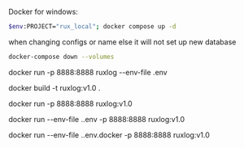 Docker for windows:

```bash
$env:PROJECT="rux_local"; docker compose up -d
```

when changing configs or name else it will not set up new database
```bash
docker-compose down --volumes
```


docker run -p 8888:8888 ruxlog --env-file .env

docker build -t ruxlog:v1.0 .

docker run -p 8888:8888 ruxlog:v1.0

docker run --env-file .\.env  -p 8888:8888 ruxlog:v1.0

docker run --env-file .\.env.docker  -p 8888:8888 ruxlog:v1.0

